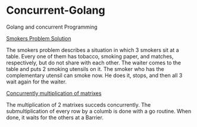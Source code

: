 # Concurrent-Golang
Golang and concurrent Programming

[Smokers Problem Solution]

The smokers problem describes a situation in which 3 smokers sit at a table. Every one of them has tobacco, smoking paper, and matches, respectively, but do not share with each other. 
The waiter comes to the table and puts 2 smoking utensils on it. The smoker who has the complementary utensil can smoke now. He does it, stops, and then all 3 wait again for the waiter.

[Smokers Problem Solution]: https://github.com/lfcj/Concurrent-Golang/blob/master/smokersProblem.go

[Concurrently multiplication of matrixes]

The multiplication of 2 matrixes succeds concurrently. The submultiplication of every row by a columb is done with a go routine. When done, it waits for the others at a Barrier. 

[Concurrently multiplication of matrixes]: https://github.com/lfcj/Concurrent-Golang/blob/master/matrixMultiplicationConcurrent.go
